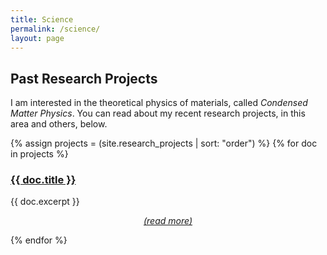 ```yaml
---
title: Science
permalink: /science/
layout: page
---
```



## Past Research Projects

I am interested in the theoretical physics of materials, called *Condensed Matter Physics*.  You can read about my recent research projects, in this area and others, below.

<div class = "narrow">

  {% assign projects = (site.research_projects | sort: "order") %}
  {% for doc in projects %}
      <a href="{{ doc.url }}"><h3>{{ doc.title }}</h3></a>
      {{ doc.excerpt }}
      <p style="font-size:14px;text-align:center;position:relative;top:0em;"><a href="{{ doc.url }}"><i>(read more)</i></a></p>
  {% endfor %}

</div>
